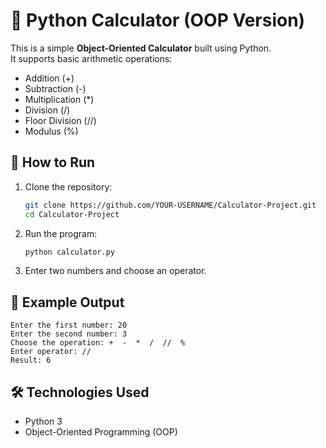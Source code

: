 # 🧮 Python Calculator (OOP Version)

This is a simple **Object-Oriented Calculator** built using Python.  
It supports basic arithmetic operations:

- Addition (+)  
- Subtraction (-)  
- Multiplication (*)  
- Division (/)  
- Floor Division (//)  
- Modulus (%)  

## 🚀 How to Run

1. Clone the repository:
   ```bash
   git clone https://github.com/YOUR-USERNAME/Calculator-Project.git
   cd Calculator-Project
   ```

2. Run the program:
   ```bash
   python calculator.py
   ```

3. Enter two numbers and choose an operator.

## 🎯 Example Output

```
Enter the first number: 20
Enter the second number: 3
Choose the operation: +  -  *  /  //  %
Enter operator: //
Result: 6
```

## 🛠 Technologies Used
- Python 3
- Object-Oriented Programming (OOP)
